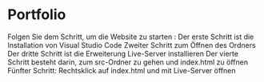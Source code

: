 # Portfolio

 Folgen Sie dem Schritt, um die Website zu starten :
	Der erste Schritt ist die Installation von Visual Studio Code
	Zweiter Schritt zum Öffnen des Ordners
	Der dritte Schritt ist die Erweiterung Live-Server installieren
	Der vierte Schritt besteht darin, zum src-Ordner zu gehen und index.html zu öffnen
	Fünfter Schritt: Rechtsklick auf index.html und mit Live-Server öffnen
